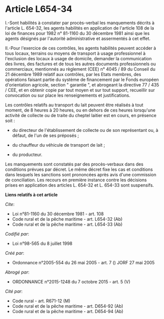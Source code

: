 # Article L654-34

I.-Sont habilités à constater par procès-verbal les manquements décrits à l'article L. 654-32, les agents habilités en
application de l'article 108 de la loi de finances pour 1982 n° 81-1160 du 30 décembre 1981 ainsi que les agents désignés par
l'autorité administrative et assermentés à cet effet. 

II.-Pour l'exercice de ces contrôles, les agents habilités peuvent accéder à tous locaux, terrains ou moyens de transport à
usage professionnel à l'exclusion des locaux à usage de domicile, demander la communication des livres, des factures et de
tous les autres documents professionnels ou commerciaux, mentionnés au règlement (CEE) n° 4045 / 89 du Conseil du 21 décembre
1989 relatif aux contrôles, par les Etats membres, des opérations faisant partie du système de financement par le Fonds
européen d'orientation agricole, section " garantie ", et abrogeant la directive 77 / 435 / CEE, et en obtenir copie par tout
moyen et sur tout support, recueillir sur convocation ou sur place les renseignements et justifications. 

Les contrôles relatifs au transport du lait peuvent être réalisés à tout moment, de 8 heures à 20 heures, ou en dehors de ces
heures lorsqu'une activité de collecte ou de traite du cheptel laitier est en cours, en présence soit :

- du directeur de l'établissement de collecte ou de son représentant ou, à défaut, de l'un de ses préposés ;

- du chauffeur du véhicule de transport de lait ;

- du producteur. 

Les manquements sont constatés par des procès-verbaux dans des conditions prévues par décret. Le même décret fixe les cas et
conditions dans lesquels les sanctions sont prononcées après avis d'une commission de conciliation. Les recours en première
instance contre les décisions prises en application des articles L. 654-32 et L. 654-33 sont suspensifs.

**Liens relatifs à cet article**

_Cite_:

  - Loi n°81-1160 du 30 décembre 1981 - art. 108
  - Code rural et de la pêche maritime - art. L654-32 (Ab)
  - Code rural et de la pêche maritime - art. L654-33 (Ab)

_Codifié par_:

  - Loi n°98-565 du 8 juillet 1998

_Créé par_:

  - Ordonnance n°2005-554 du 26 mai 2005 - art. 7 () JORF 27 mai 2005

_Abrogé par_:

  - ORDONNANCE n°2015-1248 du 7 octobre 2015 - art. 5 (V)

_Cité par_:

  - Code rural - art. R671-12 (M)
  - Code rural et de la pêche maritime - art. D654-92 (Ab)
  - Code rural et de la pêche maritime - art. D654-94 (Ab)
